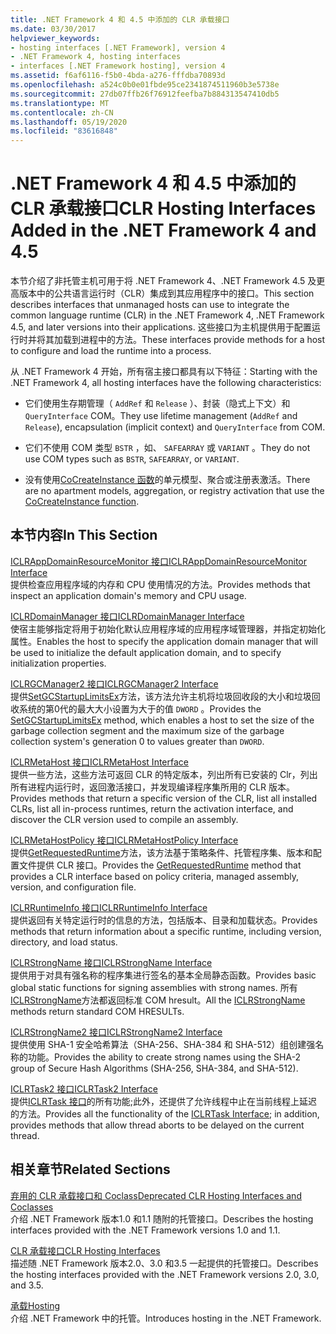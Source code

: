 ```yaml
---
title: .NET Framework 4 和 4.5 中添加的 CLR 承载接口
ms.date: 03/30/2017
helpviewer_keywords:
- hosting interfaces [.NET Framework], version 4
- .NET Framework 4, hosting interfaces
- interfaces [.NET Framework hosting], version 4
ms.assetid: f6af6116-f5b0-4bda-a276-fffdba70893d
ms.openlocfilehash: a524c0b0e01fbde95ce2341874511960b3e5738e
ms.sourcegitcommit: 27db07ffb26f76912feefba7b884313547410db5
ms.translationtype: MT
ms.contentlocale: zh-CN
ms.lasthandoff: 05/19/2020
ms.locfileid: "83616848"
---
```

# <a name="clr-hosting-interfaces-added-in-the-net-framework-4-and-45"></a><span data-ttu-id="7d844-102">.NET Framework 4 和 4.5 中添加的 CLR 承载接口</span><span class="sxs-lookup"><span data-stu-id="7d844-102">CLR Hosting Interfaces Added in the .NET Framework 4 and 4.5</span></span>
<span data-ttu-id="7d844-103">本节介绍了非托管主机可用于将 .NET Framework 4、.NET Framework 4.5 及更高版本中的公共语言运行时（CLR）集成到其应用程序中的接口。</span><span class="sxs-lookup"><span data-stu-id="7d844-103">This section describes interfaces that unmanaged hosts can use to integrate the common language runtime (CLR) in the .NET Framework 4, .NET Framework 4.5, and later versions into their applications.</span></span> <span data-ttu-id="7d844-104">这些接口为主机提供用于配置运行时并将其加载到进程中的方法。</span><span class="sxs-lookup"><span data-stu-id="7d844-104">These interfaces provide methods for a host to configure and load the runtime into a process.</span></span>  
  
 <span data-ttu-id="7d844-105">从 .NET Framework 4 开始，所有宿主接口都具有以下特征：</span><span class="sxs-lookup"><span data-stu-id="7d844-105">Starting with the .NET Framework 4, all hosting interfaces have the following characteristics:</span></span>  
  
- <span data-ttu-id="7d844-106">它们使用生存期管理（ `AddRef` 和 `Release` ）、封装（隐式上下文）和 `QueryInterface` COM。</span><span class="sxs-lookup"><span data-stu-id="7d844-106">They use lifetime management (`AddRef` and `Release`), encapsulation (implicit context) and `QueryInterface` from COM.</span></span>  
  
- <span data-ttu-id="7d844-107">它们不使用 COM 类型 `BSTR` ，如、 `SAFEARRAY` 或 `VARIANT` 。</span><span class="sxs-lookup"><span data-stu-id="7d844-107">They do not use COM types such as `BSTR`, `SAFEARRAY`, or `VARIANT`.</span></span>  
  
- <span data-ttu-id="7d844-108">没有使用[CoCreateInstance 函数](/windows/win32/api/combaseapi/nf-combaseapi-cocreateinstance)的单元模型、聚合或注册表激活。</span><span class="sxs-lookup"><span data-stu-id="7d844-108">There are no apartment models, aggregation, or registry activation that use the [CoCreateInstance function](/windows/win32/api/combaseapi/nf-combaseapi-cocreateinstance).</span></span>  
  
## <a name="in-this-section"></a><span data-ttu-id="7d844-109">本节内容</span><span class="sxs-lookup"><span data-stu-id="7d844-109">In This Section</span></span>  
 [<span data-ttu-id="7d844-110">ICLRAppDomainResourceMonitor 接口</span><span class="sxs-lookup"><span data-stu-id="7d844-110">ICLRAppDomainResourceMonitor Interface</span></span>](iclrappdomainresourcemonitor-interface.md)  
 <span data-ttu-id="7d844-111">提供检查应用程序域的内存和 CPU 使用情况的方法。</span><span class="sxs-lookup"><span data-stu-id="7d844-111">Provides methods that inspect an application domain's memory and CPU usage.</span></span>  
  
 [<span data-ttu-id="7d844-112">ICLRDomainManager 接口</span><span class="sxs-lookup"><span data-stu-id="7d844-112">ICLRDomainManager Interface</span></span>](iclrdomainmanager-interface.md)  
 <span data-ttu-id="7d844-113">使宿主能够指定将用于初始化默认应用程序域的应用程序域管理器，并指定初始化属性。</span><span class="sxs-lookup"><span data-stu-id="7d844-113">Enables the host to specify the application domain manager that will be used to initialize the default application domain, and to specify initialization properties.</span></span>  
  
 [<span data-ttu-id="7d844-114">ICLRGCManager2 接口</span><span class="sxs-lookup"><span data-stu-id="7d844-114">ICLRGCManager2 Interface</span></span>](iclrgcmanager2-interface.md)  
 <span data-ttu-id="7d844-115">提供[SetGCStartupLimitsEx](iclrgcmanager2-setgcstartuplimitsex-method.md)方法，该方法允许主机将垃圾回收段的大小和垃圾回收系统的第0代的最大大小设置为大于的值 `DWORD` 。</span><span class="sxs-lookup"><span data-stu-id="7d844-115">Provides the [SetGCStartupLimitsEx](iclrgcmanager2-setgcstartuplimitsex-method.md) method, which enables a host to set the size of the garbage collection segment and the maximum size of the garbage collection system's generation 0 to values greater than `DWORD`.</span></span>  
  
 [<span data-ttu-id="7d844-116">ICLRMetaHost 接口</span><span class="sxs-lookup"><span data-stu-id="7d844-116">ICLRMetaHost Interface</span></span>](iclrmetahost-interface.md)  
 <span data-ttu-id="7d844-117">提供一些方法，这些方法可返回 CLR 的特定版本，列出所有已安装的 Clr，列出所有进程内运行时，返回激活接口，并发现编译程序集所用的 CLR 版本。</span><span class="sxs-lookup"><span data-stu-id="7d844-117">Provides methods that return a specific version of the CLR, list all installed CLRs, list all in-process runtimes, return the activation interface, and discover the CLR version used to compile an assembly.</span></span>  
  
 [<span data-ttu-id="7d844-118">ICLRMetaHostPolicy 接口</span><span class="sxs-lookup"><span data-stu-id="7d844-118">ICLRMetaHostPolicy Interface</span></span>](iclrmetahostpolicy-interface.md)  
 <span data-ttu-id="7d844-119">提供[GetRequestedRuntime](iclrmetahostpolicy-getrequestedruntime-method.md)方法，该方法基于策略条件、托管程序集、版本和配置文件提供 CLR 接口。</span><span class="sxs-lookup"><span data-stu-id="7d844-119">Provides the [GetRequestedRuntime](iclrmetahostpolicy-getrequestedruntime-method.md) method that provides a CLR interface based on policy criteria, managed assembly, version, and configuration file.</span></span>  
  
 [<span data-ttu-id="7d844-120">ICLRRuntimeInfo 接口</span><span class="sxs-lookup"><span data-stu-id="7d844-120">ICLRRuntimeInfo Interface</span></span>](iclrruntimeinfo-interface.md)  
 <span data-ttu-id="7d844-121">提供返回有关特定运行时的信息的方法，包括版本、目录和加载状态。</span><span class="sxs-lookup"><span data-stu-id="7d844-121">Provides methods that return information about a specific runtime, including version, directory, and load status.</span></span>  
  
 [<span data-ttu-id="7d844-122">ICLRStrongName 接口</span><span class="sxs-lookup"><span data-stu-id="7d844-122">ICLRStrongName Interface</span></span>](iclrstrongname-interface.md)  
 <span data-ttu-id="7d844-123">提供用于对具有强名称的程序集进行签名的基本全局静态函数。</span><span class="sxs-lookup"><span data-stu-id="7d844-123">Provides basic global static functions for signing assemblies with strong names.</span></span> <span data-ttu-id="7d844-124">所有[ICLRStrongName](iclrstrongname-interface.md)方法都返回标准 COM hresult。</span><span class="sxs-lookup"><span data-stu-id="7d844-124">All the [ICLRStrongName](iclrstrongname-interface.md) methods return standard COM HRESULTs.</span></span>  
  
 [<span data-ttu-id="7d844-125">ICLRStrongName2 接口</span><span class="sxs-lookup"><span data-stu-id="7d844-125">ICLRStrongName2 Interface</span></span>](iclrstrongname2-interface.md)  
 <span data-ttu-id="7d844-126">提供使用 SHA-1 安全哈希算法（SHA-256、SHA-384 和 SHA-512）组创建强名称的功能。</span><span class="sxs-lookup"><span data-stu-id="7d844-126">Provides the ability to create strong names using the SHA-2 group of Secure Hash Algorithms (SHA-256, SHA-384, and SHA-512).</span></span>  
  
 [<span data-ttu-id="7d844-127">ICLRTask2 接口</span><span class="sxs-lookup"><span data-stu-id="7d844-127">ICLRTask2 Interface</span></span>](iclrtask2-interface.md)  
 <span data-ttu-id="7d844-128">提供[ICLRTask 接口](iclrtask-interface.md)的所有功能;此外，还提供了允许线程中止在当前线程上延迟的方法。</span><span class="sxs-lookup"><span data-stu-id="7d844-128">Provides all the functionality of the [ICLRTask Interface](iclrtask-interface.md); in addition, provides methods that allow thread aborts to be delayed on the current thread.</span></span>  
  
## <a name="related-sections"></a><span data-ttu-id="7d844-129">相关章节</span><span class="sxs-lookup"><span data-stu-id="7d844-129">Related Sections</span></span>  
 [<span data-ttu-id="7d844-130">弃用的 CLR 承载接口和 Coclass</span><span class="sxs-lookup"><span data-stu-id="7d844-130">Deprecated CLR Hosting Interfaces and Coclasses</span></span>](deprecated-clr-hosting-interfaces-and-coclasses.md)  
 <span data-ttu-id="7d844-131">介绍 .NET Framework 版本1.0 和1.1 随附的托管接口。</span><span class="sxs-lookup"><span data-stu-id="7d844-131">Describes the hosting interfaces provided with the .NET Framework versions 1.0 and 1.1.</span></span>  
  
 [<span data-ttu-id="7d844-132">CLR 承载接口</span><span class="sxs-lookup"><span data-stu-id="7d844-132">CLR Hosting Interfaces</span></span>](clr-hosting-interfaces.md)  
 <span data-ttu-id="7d844-133">描述随 .NET Framework 版本2.0、3.0 和3.5 一起提供的托管接口。</span><span class="sxs-lookup"><span data-stu-id="7d844-133">Describes the hosting interfaces provided with the .NET Framework versions 2.0, 3.0, and 3.5.</span></span>  
  
 [<span data-ttu-id="7d844-134">承载</span><span class="sxs-lookup"><span data-stu-id="7d844-134">Hosting</span></span>](index.md)  
 <span data-ttu-id="7d844-135">介绍 .NET Framework 中的托管。</span><span class="sxs-lookup"><span data-stu-id="7d844-135">Introduces hosting in the .NET Framework.</span></span>
